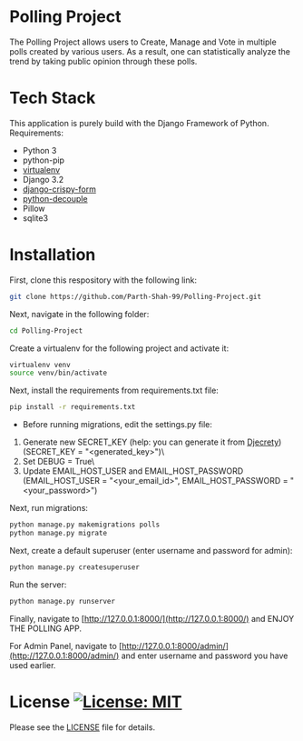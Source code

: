 # Polling Project
The Polling Project allows users to Create, Manage and Vote in multiple polls created by various users.
As a result, one can statistically analyze the trend by taking public opinion through these polls.

# Tech Stack
This application is purely build with the Django Framework of Python.
Requirements:
- Python 3
- python-pip
- [virtualenv](https://virtualenv.pypa.io/en/latest/)
- Django 3.2
- [django-crispy-form](https://django-crispy-forms.readthedocs.io/en/latest/install.html)
- [python-decouple](https://pypi.org/project/python-decouple/)
- Pillow
- sqlite3

# Installation
First, clone this respository with the following link:
```bash
git clone https://github.com/Parth-Shah-99/Polling-Project.git
```
Next, navigate in the following folder:
```bash
cd Polling-Project
```
Create a virtualenv for the following project and activate it:
```bash
virtualenv venv
source venv/bin/activate
```
Next, install the requirements from requirements.txt file:
```bash
pip install -r requirements.txt
```

- Before running migrations, edit the settings.py file:
1. Generate new SECRET_KEY (help: you can generate it from [Djecrety](https://djecrety.ir/))\
(SECRET_KEY = "<generated_key>")\
2. Set DEBUG = True\
3. Update EMAIL_HOST_USER and EMAIL_HOST_PASSWORD\
(EMAIL_HOST_USER = "<your_email_id>", EMAIL_HOST_PASSWORD = "<your_password>")

Next, run migrations:
```bash
python manage.py makemigrations polls
python manage.py migrate
```
Next, create a default superuser (enter username and password for admin):
```bash
python manage.py createsuperuser
```
Run the server:
```bash
python manage.py runserver
```
Finally, navigate to [http://127.0.0.1:8000/](http://127.0.0.1:8000/) and ENJOY THE POLLING APP.

For Admin Panel, navigate to [http://127.0.0.1:8000/admin/](http://127.0.0.1:8000/admin/) and enter username and password you have used earlier.
# License [![License: MIT](https://img.shields.io/badge/License-MIT-yellow.svg)](https://opensource.org/licenses/MIT)
Please see the [LICENSE](https://github.com/Parth-Shah-99/Polling-Project/blob/master/LICENSE) file for details.
